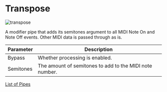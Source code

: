 # Transpose

![transpose](https://blokas.io/images/midihub/pipes/transpose.svg)

A modifier pipe that adds its semitones argument to all MIDI Note On and Note Off events. Other MIDI data is passed through as is.

| Parameter              | Description                    |
| ---------------------- | ------------------------------ |
| Bypass                 | Whether processing is enabled. |
| Semitones              | The amount of semitones to add to the MIDI note number. |

<span class="blokas-web-hide">

[List of Pipes](index.md#the-list-of-pipes)

</span>